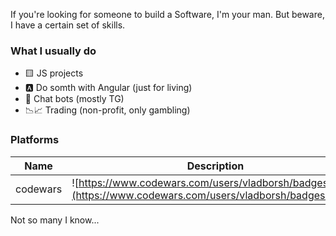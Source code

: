 If you're looking for someone to build a Software, I'm your man. But beware, I have a certain set of skills. 

### What I usually do

- 🟨 JS projects
- 🅰️ Do somth with Angular (just for living)
- 🤖 Chat bots (mostly TG)
- 📉📈 Trading (non-profit, only gambling)

### Platforms

| Name    | Description |
| -------- | ------- |
| codewars | ![https://www.codewars.com/users/vladborsh/badges/large](https://www.codewars.com/users/vladborsh/badges/micro)|

Not so many I know...
